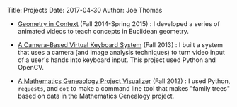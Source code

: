 Title: Projects
Date: 2017-04-30
Author: Joe Thomas

* [Geometry in Context](http://geometry-in-context.github.io/) (Fall
  2014-Spring 2015) : I developed a series of animated videos to teach
  concepts in Euclidean geometry.

* [A Camera-Based Virtual Keyboard
  System]({filename}../vkeyboard.md) (Fall 2013) : I built a system that uses a
  camera (and image analysis techniques) to turn video input of a
  user's hands into keyboard input. This project used Python and
  OpenCV.

* [A Mathematics Geneaology Project
  Visualizer]({filename}../mgptree.md) (Fall 2012) : I used Python,
  `requests`, and `dot` to make a command line tool that makes "family
  trees" based on data in the Mathematics Genealogy project.
